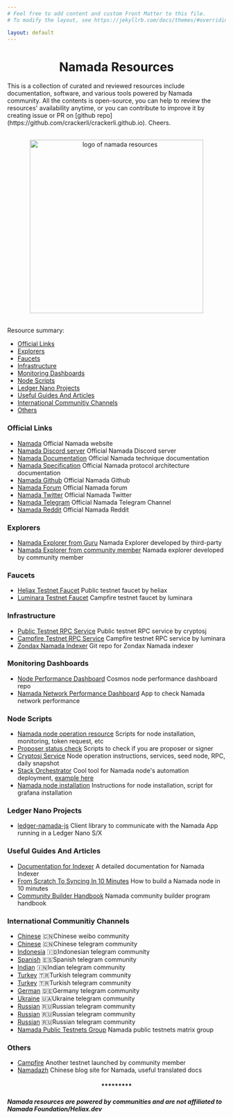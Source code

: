 ```yaml
---
# Feel free to add content and custom Front Matter to this file.
# To modify the layout, see https://jekyllrb.com/docs/themes/#overriding-theme-defaults

layout: default
---
```


<h1 id="namada-resources-powered-by-community-builder"><center>Namada Resources</center></h1>

<p>This is a collection of curated and reviewed resources include documentation, software, and various tools powered by Namada community. All the contents is open-source, you can help to review the resources' availability anytime, or you can contribute to improve it by creating issue or PR on [github repo](https://github.com/crackerli/crackerli.github.io). Cheers.</p>


<p align="center">
  <br>
  <img width="400" src="https://namada.net/assets/opengraph.jpg" alt="logo of namada resources">
  <br>
  <br>
</p>

<p>Resource summary:</p>
<ul>
<li><a href="#namada-official-links">Official Links</a></li>
<li><a href="#explorers">Explorers</a></li>
<li><a href="#faucets">Faucets</a></li>
<li><a href="#infrastructure">Infrastructure</a></li>
<li><a href="#monitoring-dashboards">Monitoring Dashboards</a></li>
<li><a href="#node-scripts">Node Scripts</a></li>
<li><a href="#ledger-projects">Ledger Nano Projects</a></li>
<li><a href="#useful-guides-and-articles">Useful Guides And Articles</a></li>
<li><a href="#international-community-channels">International Communitiy Channels</a></li>
<li><a href="#other-community-resource">Others</a></li>
</ul>

<h3 id="namada-official-links">Official Links</h3>
<ul>
<li><a href="https://namada.net/">Namada</a> Official Namada website</li>
<li><a href="https://discord.com/invite/namada">Namada Discord server</a> Official Namada Discord server</li>
<li><a href="https://docs.namada.net/">Namada Documentation</a> Official Namada technique documentation</li>
<li><a href="https://specs.namada.net/">Namada Specification</a> Official Namada protocol architecture documentation</li>
<li><a href="https://github.com/anoma/namada">Namada Github</a> Official Namada Github</li>
<li><a href="https://forum.namada.net/">Namada Forum</a> Official Namada forum</li>
<li><a href="https://twitter.com/namada">Namada Twitter</a> Official Namada Twitter</li>
<li><a href="https://t.me/namadaprotocol">Namada Telegram</a> Official Namada Telegram Channel</li>
<li><a href="https://www.reddit.com/r/Namada/">Namada Reddit</a> Official Namada Reddit</li>
</ul>

<h3 id="explorers">Explorers</h3>
<ul>
<li><a href="https://namada.explorers.guru/">Namada Explorer from Guru</a> Namada Explorer developed by third-party</li>
<li><a href="https://namadaexplorer.com/">Namada Explorer from community member</a> Namada explorer developed by community member</li>
</ul>

<h3 id="faucets">Faucets</h3>
<ul>
<li><a href="https://faucet.heliax.click/">Heliax Testnet Faucet</a> Public testnet faucet by heliax</li>
<li><a href="https://validatornet.luminara.icu/">Luminara Testnet Faucet</a> Campfire testnet faucet by luminara</li>
</ul>

<h3 id="infrastructure">Infrastructure</h3>
<ul>
<li><a href="https://namadarpc1.cryptosj.net/">Public Testnet RPC Service</a> Public testnet RPC service by cryptosj</li>
<li><a href="https://rpc.luminara.icu/">Campfire Testnet RPC Service</a> Campfire testnet RPC service by luminara</li>
<li><a href="https://github.com/zondax/namadexer">Zondax Namada Indexer</a> Git repo for Zondax Namada indexer</li>
</ul>

<h3 id="monitoring-dashboards">Monitoring Dashboards</h3>
<ul>
<li><a href="https://github.com/kj89/cosmos_node_monitoring">Node Performance Dashboard</a> Cosmos node performance dashboard repo</li>
<li><a href="https://node75.org/mon/d/namada-testnet/namada-testnet-dashboard?orgId=1&refresh=15m">Namada Network Performance Dashboard</a> App to check Namada network performance</li>
</ul>

<h3 id="node-scripts">Node Scripts</h3>
<ul>
<li><a href="https://github.com/nodersteam/noderslabs/tree/main/NAMADA">Namada node operation resource</a> Scripts for node installation, monitoring, token request, etc</li>
<li><a href="https://github.com/encipher88/namada">Proposer status check</a> Scripts to check if you are proposer or signer</li>
<li><a href="https://cryptosj.net/namadaservice.html">Cryptosj Service</a> Node operation instructions, services, seed node, RPC, daily snapshot</li>
<li><a href="https://github.com/vknowable/stack-orchestrator">Stack Orchestrator</a> Cool tool for Namada node's automation deployment, <a href="https://www.notion.so/From-scratch-to-syncing-in-10-minutes-c0a56b34cdec447fbe2a5cd8f559f0bb">example here</a></li>
<li><a href="https://github.com/systemd-run/manuals/tree/main/namada">Namada node installation</a> Instructions for node installation, script for grafana installation</li>
</ul>

<h3 id="ledger-projects">Ledger Nano Projects</h3>
<ul>
<li><a href="https://socket.dev/npm/package/@zondax/ledger-namada">ledger-namada-js</a> Client library to communicate with the Namada App running in a Ledger Nano S/X
</li>
</ul>

<h3 id="useful-guides-and-articles">Useful Guides And Articles</h3>
<ul>
<li><a href="https://github.com/Zondax/namadexer/tree/main/docs">Documentation for Indexer</a> A detailed documentation for Namada Indexer</li>
<li><a href="https://www.notion.so/From-scratch-to-syncing-in-10-minutes-c0a56b34cdec447fbe2a5cd8f559f0bb">From Scratch To Syncing In 10 Minutes</a> How to build a Namada node in 10 minutes</li>
<li><a href="https://namada.net/community/docs/community-builder-handbook">Community Builder Handbook</a> Namada community builder program handbook</li>
</ul>

<h3 id="international-community-channels">International Communitiy Channels</h3>
<ul>
<li><a href="https://m.weibo.cn/profile/2218787961">Chinese</a> 🇨🇳Chinese weibo community</li>
<li><a href="https://t.me/Namada_china">Chinese</a> 🇨🇳Chinese telegram community</li>
<li><a href="https://t.me/namada_id">Indonesia</a>  🇮🇩Indonesian telegram community</li>
<li><a href="https://t.me/namada_es">Spanish</a> 🇪🇸Spanish telegram community</li>
<li><a href="https://t.me/NamadaIndia">Indian</a> 🇮🇳Indian telegram community</li>
<li><a href="https://t.me/namadaturkey">Turkey</a> 🇹🇷Turkish telegram community</li>
<li><a href="https://t.me/NamadaTR">Turkey</a> 🇹🇷Turkish telegram community</li>
<li><a href="https://t.me/namada_german">German</a> 🇩🇪Germany telegram community</li>
<li><a href="https://t.me/Namada_Ukraine">Ukraine</a> 🇺🇦Ukraine telegram community</li>
<li><a href="https://t.me/Namada_CIS">Russian</a> 🇷🇺Russian telegram community</li>
<li><a href="https://t.me/namadaru">Russian</a> 🇷🇺Russian telegram community</li>
<li><a href="https://t.me/namada_rus/">Russian</a> 🇷🇺Russian telegram community</li>
<li><a href="https://matrix.to/#/#namada-public-testnets:matrix.org">Namada Public Testnets Group</a> Namada public testnets matrix group</li>
</ul>

<h3 id="other-community-resource">Others</h3>
<ul>
<li><a href="https://www.notion.so/Campfire-testnet-5e4c1df53ab64b818a55bfcf36ccc550?pvs=4">Campfire</a> Another testnet launched by community member</li>
<li><a href="https://www.namadazh.com/">Namadazh</a> Chinese blog site for Namada, useful translated docs</li>
</ul>

<h4><center>
*********
</center></h4>

<h5 id="namada-resources-are-powered-by-community">Namada resources are powered by communities and are not affiliated to Namada Foundation/Heliax.dev
</h5>

